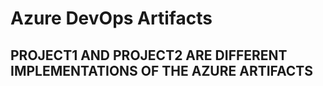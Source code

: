 # Azure DevOps Artifacts

## PROJECT1 AND PROJECT2 ARE DIFFERENT IMPLEMENTATIONS OF THE AZURE ARTIFACTS
       